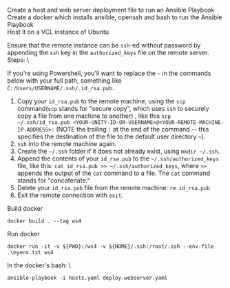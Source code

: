 Create a host and web server deployment file to run an Ansible Playbook \
Create a docker which installs ansible, openssh and bash to run the Ansible Playbook \
Host it on a VCL instance of Ubuntu 

Ensure that the remote instance can be `ssh`-ed without password by appending the `ssh` key in the `authorized_keys` file on the remote server.
Steps: \

If you're using Powershell, you'll want to replace the `~` in the commands below with your full path, something like `C:/Users/USERNAME/.ssh/.id_rsa.pub`.

1. Copy your `id_rsa.pub` to the remote machine, using the `scp` command(`scp` stands for "secure copy", which uses `ssh` to securely copy a file from one machine to another) , like this `scp ~/.ssh/id_rsa.pub <YOUR-UNITY-ID-OR-USERNAME>@<YOUR-REMOTE-MACHINE-IP-ADDRESS>:` (NOTE the trailing `:` at the end of the command -- this specifies the destination of the file to the default user directory `~`).  
2. `ssh` into the remote machine again.
3. Create the `~/.ssh` folder if it does not already exist, using `mkdir ~/.ssh`.
4. Append the contents of your `id_rsa.pub` to the `~/.ssh/authorized_keys` file, like this:  `cat id_rsa.pub >> ~/.ssh/authorized_keys`, where `>>` appends the output of the `cat` command to a file.  The `cat` command stands for "concatenate."
5. Delete your `id_rsa.pub` file from the remote machine: `rm id_rsa.pub` 
6. Exit the remote connection with `exit`.


Build docker
```
docker build . --tag ws4
```

Run docker
```
docker run -it -v ${PWD}:/ws4 -v ${HOME}/.ssh:/root/.ssh --env-file .\myenv.txt ws4
```

In the docker's bash: \
```
ansible-playbook -i hosts.yaml deploy-webserver.yaml
```